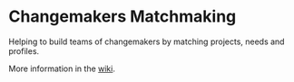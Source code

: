 # Changemakers Matchmaking

Helping to build teams of changemakers by matching projects, needs and profiles.

More information in the [wiki](https://github.com/jlmacle/ChangeMakersMatchMaking/wiki).


